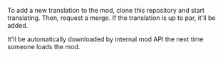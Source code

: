To add a new translation to the mod, clone this repository and start translating. Then, request a merge. If the translation is up to par, it'll be added.

It'll be automatically downloaded by internal mod API the next time someone loads the mod.